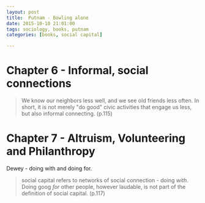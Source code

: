 ```yaml
---
layout: post
title:  Putnam - Bowling alone  
date: 2015-10-10 21:01:00
tags: sociology, books, putnam 
categories: [books, social capital]

---
```


# Chapter 6 - Informal, social connections 


>We know our neighbors less well, and we see old friends less often. In short, it is not merely "do good" civic activities that engage us less, but also informal connecting. (p.115) 


# Chapter 7 - Altruism, Volunteering and Philanthropy 

Dewey - doing with and doing for. 

>social capital refers to networks of social connection - doing *with*. Doing goog *for* other people, however laudable, is not part of the definition of social capital. (p.117)
 